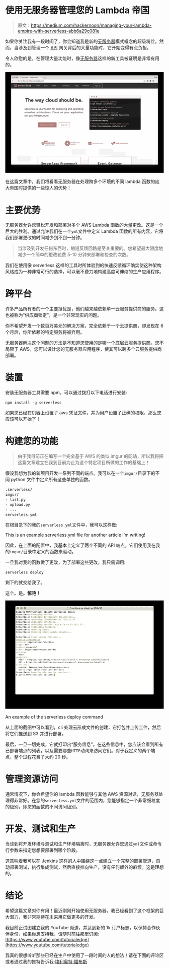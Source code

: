 # 使用无服务器管理您的 Lambda 帝国

> 原文：<https://medium.com/hackernoon/managing-your-lambda-empire-with-serverless-abb6a29c081e>

如果你关注我有一段时间了，你会知道我是新的[无服务器](https://hackernoon.com/tagged/serverless)模式概念的超级粉丝。然而，当涉及到管理一个 [API](https://hackernoon.com/tagged/api) 网关背后的大量功能时，它开始变得有点负担。

令人欣慰的是，在管理大量功能时，像[无服务器](https://serverless.com)这样的新工具被证明是非常有用的。

![](img/df36bf3920b3e7977ea250d4feaee8f6.png)

在这篇文章中，我们将看看无服务器在处理跨多个环境的不同 lambda 函数的庞大帝国时提供的一些惊人的优势！

# 主要优势

无服务器允许您轻松开发和部署对多个 AWS Lambda 函数的大量更改。这是一个巨大的胜利。通过允许我们在一个`yml`文件中定义 Lambda 函数的所有内容，它将我们部署更改的时间减少到不到一分钟。

> 当涉及到开发任何东西时，缩短反馈回路是至关重要的。您希望最大限度地减少一个简单的更改花费 5-10 分钟来部署和检查的次数。

我们在使用像 serverless 这样的工具时所体验到的快速反馈循环确实使这种架构风格成为一种非常可行的选择，可以毫不费力地构建高度可伸缩的生产应用程序。

# 跨平台

许多产品所有者的一个主要担忧是，他们越来越依赖单一云服务提供商的服务。这也被称为“供应商锁定”，是一个非常现实的问题。

你不希望开发一个数百万美元的解决方案，完全依赖于一个云提供商，却发现在 6 个月后，你所依赖的特定服务将被弃用。

无服务器解决这个问题的方法是不知道您使用的是哪一个底层云服务提供商。您不局限于 AWS，您可以设计您的无服务器应用程序，使其可以跨多个云服务提供商部署。

# 装置

安装无服务器工具需要 npm。可以通过拨打以下电话进行安装:

```
npm install -g serverless
```

如果您已经在机器上设置了 aws 凭证文件，并为用户设置了正确的权限，那么您应该可以开始了！

# 构建您的功能

> 由于我目前正在编写一个完全基于 AWS 的类似 imgur 的网站，所以我将把这篇文章建立在我到目前为止为这个特定项目所做的工作的基础上！

假设我想为我的新项目开发一系列不同的端点。我可以在一个`imgur/`目录下的不同 python 文件中定义所有这些单独的函数。

```
.serverless/
imgur/
- list.py
- upload.py
- ...
serverless.yml
```

在根目录下的我的`serverless.yml`文件中，我可以这样做:

This is an example serverless.yml file for another article I’m writing!

因此，在上面的配置中，我基本上定义了两个不同的 API 端点，它们使用我在我的`imgur/`目录中定义的函数来驱动。

一旦我对我的函数做了更改，为了部署这些更改，我只需调用:

```
serverless deploy
```

剩下的就交给我了。

这个。是。**惊艳！**

![](img/1947abe4d0f0e6b9ea5d55efb2875b28.png)

An example of the serverless deploy command

从上面的截图中可以看到，cli 处理云形成文件的创建，它打包并上传工件，然后将它们推送到 S3 并进行部署。

最后，一旦一切完成，它就打印出“服务信息”。在这些信息中，您应该会看到所有已部署端点的列表，以及需要哪些`HTTP`动词来访问它们。对于我定义的两个端点，整个过程花费了大约 20 秒。

# 管理资源访问

通常情况下，你会希望你的 lambda 函数能够与其他 AWS 资源对话，无服务器处理得非常好。在您的`serverless.yml`文件的范围内，您能够指定一个非常细粒度的级别，即您的函数的不同访问级别。

# 开发、测试和生产

当谈到将开发环境与测试和生产环境隔离时，无服务器允许您通过`yml`文件或命令行参数来指定您想要部署到哪个阶段。

这意味着我可以在 Jenkins 这样的人中围绕这一点建立一个完整的部署管道，自动部署测试，执行集成测试，然后直接推向生产，没有任何额外的麻烦。这是理想的。

# 结论

希望这篇文章对你有用！最近刚刚开始使用无服务器，我已经看到了这个框架的巨大潜力，我非常期待在未来用它做更多的开发。

我目前正试图建立我的 YouTube 频道，并达到新的 1k 订户标志，以保持合作伙伴身份，如果你想支持我，请随时前往那里订阅:[https://www.youtube.com/tutorialedge](https://www.youtube.com/tutorialedge)

我真的很想听听那些已经在生产中使用了一段时间的人的想法！请在下面的评论区或者通过我的推特告诉我:[埃利奥特·福布斯](https://medium.com/u/eb71d34fbe09?source=post_page-----abb6a29c081e--------------------------------)